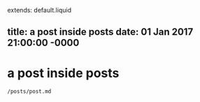 extends: default.liquid

title: a post inside posts
date: 01 Jan 2017 21:00:00 -0000
---

# a post inside posts

```
/posts/post.md
```